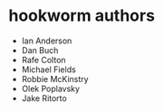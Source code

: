 hookworm authors
================

 - Ian Anderson
 - Dan Buch
 - Rafe Colton
 - Michael Fields
 - Robbie McKinstry
 - Olek Poplavsky
 - Jake Ritorto

